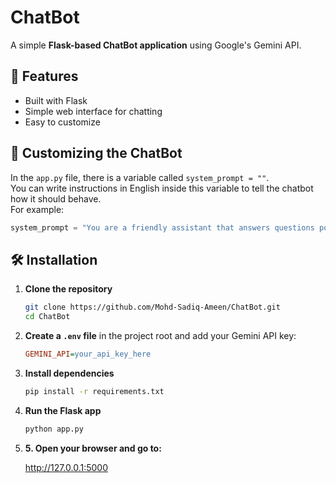 # ChatBot

A simple **Flask-based ChatBot application** using Google's Gemini API.

## 🚀 Features
- Built with Flask
- Simple web interface for chatting
- Easy to customize

## 📝 Customizing the ChatBot

In the `app.py` file, there is a variable called `system_prompt = ""`.  
You can write instructions in English inside this variable to tell the chatbot how it should behave.  
For example:
```python
system_prompt = "You are a friendly assistant that answers questions politely.".
```

## 🛠 Installation

1. **Clone the repository**
   ```bash
   git clone https://github.com/Mohd-Sadiq-Ameen/ChatBot.git
   cd ChatBot
   ```

2. **Create a `.env` file** in the project root and add your Gemini API key:
   ```ini
   GEMINI_API=your_api_key_here
   ```

3. **Install dependencies**
   ```bash
   pip install -r requirements.txt
   ```

4. **Run the Flask app**
   ```bash
   python app.py
   ```

5. **5. Open your browser and go to:**

      http://127.0.0.1:5000
